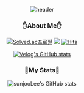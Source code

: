 <!--
**sunjoolee/sunjoolee** is a ✨ _special_ ✨ repository because its `README.md` (this file) appears on your GitHub profile.

Here are some ideas to get you started:

- 🔭 I’m currently working on ...
- 🌱 I’m currently learning ...
- 👯 I’m looking to collaborate on ...
- 🤔 I’m looking for help with ...
- 💬 Ask me about ...
- 📫 How to reach me: ...
- 😄 Pronouns: ...
- ⚡ Fun fact: ...
-->

<div align='center'>

![header](https://capsule-render.vercel.app/api?type=slice&color=929292&height=200&section=header&text=%20😊sunjooLee😊&fontAlign=50&fontSize=70)

### ✋About Me✋
  
[![Solved.ac프로필](http://mazassumnida.wtf/api/mini/generate_badge?boj=sunjoo9912)](https://solved.ac/sunjoo9912)
<a href="https://velog.io/@sunjoo9912"><img src="https://img.shields.io/badge/Velog-929292?style=flat&logo=Vimeo&logoColor=white&link=https://velog.io/@sunjoo9912"/></a>
[![Hits](https://hits.seeyoufarm.com/api/count/incr/badge.svg?url=https%3A%2F%2Fgithub.com%2Fsunjoolee&count_bg=%23D0D0D0&title_bg=%23555555&icon=github.svg&icon_color=%23E7E7E7&title=hits&edge_flat=false)](https://hits.seeyoufarm.com)

[![Velog's GitHub stats](https://velog-readme-stats.vercel.app/api?name=sunjoo9912)](https://velog.io/@sunjoo9912)  

### 📌My Stats📌

![sunjooLee's GitHub stats](https://github-readme-stats.vercel.app/api?username=sunjoolee&show_icons=true&theme=onedark)

</div>
